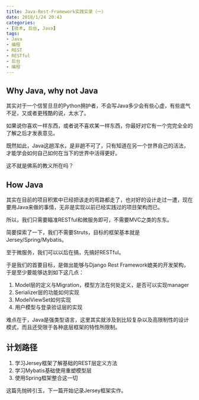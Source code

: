 ```yaml
---
title: Java-Rest-Framework实践实录（一）
date: 2018/1/24 20:43
categories:
- [技术, 后台, Java]
tags:
- Java
- 编程
- REST
- RESTful
- 后台
- 编程
---
```


## Why Java, why not Java

其实对于一个信誓旦旦的Python拥护者，不会写Java多少会有些心虚，有些底气不足，又或者更残酷的说，太水了。

如果说你喜欢一样东西，或者说不喜欢某一样东西，你最好对它有一个完完全全的了解之后才发表意见。

既然如此，Java这趟浑水，是非趟不可了，只有知道在另一个世界自己的活法，才能学会如何自己如何在当下的世界中活得更好。

这不就是佛系的教义所在吗？

## How Java

其实在目前的项目积累中已经把该走的弯路都走了，也对好的设计走过一遭，现在要用Java来做的事情，无非是实现以前已经实践过的项目架构而已。

所以，我们只需要瞄准RESTful和微服务即可，不需要MVC之类的东东。

简要探索了一下，我们不需要Struts，目标的框架基本就是Jersey/Spring/Mybatis。

至于微服务，我们可以以后在搞，先搞好RESTful。

于是我们的首要目标，是做出能够与Django Rest Framework媲美的开发架构，于是至少要能够达到如下这几点：

1. Model层的定义与Migration，模型方法在何处定义，是否可以实现manager
1. Serializer层的功能如何实现
1. ModelViewSet如何实现
1. 用户模型与登录验证层的实现

难点在于，Java是强类型语言，这里其实就涉及到比较复杂以及高限制性的设计模式，而且还受限于各种底层框架的特性所限制。

## 计划路径

1. 学习Jersey框架了解基础的REST层定义方法
1. 学习Mybatis基础使用重塑模型层
1. 使用Spring框架整合这一切

这篇先抛砖引玉，下一篇开始记录Jersey框架实作。
